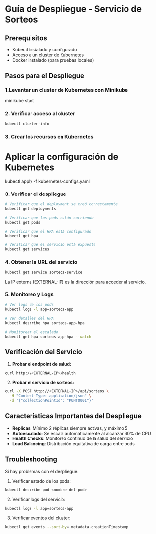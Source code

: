 # Guía de Despliegue - Servicio de Sorteos

## Prerequisitos
- Kubectl instalado y configurado
- Acceso a un cluster de Kubernetes
- Docker instalado (para pruebas locales)

## Pasos para el Despliegue

### 1.Levantar un cluster de Kubernetes con Minikube
minikube start


### 2. Verificar acceso al cluster
```bash
kubectl cluster-info
```

### 3. Crear los recursos en Kubernetes

# Aplicar la configuración de Kubernetes
kubectl apply -f kubernetes-configs.yaml


### 3. Verificar el despliegue
```bash
# Verificar que el deployment se creó correctamente
kubectl get deployments

# Verificar que los pods están corriendo
kubectl get pods

# Verificar que el HPA está configurado
kubectl get hpa

# Verificar que el servicio está expuesto
kubectl get services
```

### 4. Obtener la URL del servicio
```bash
kubectl get service sorteos-service
```
La IP externa (EXTERNAL-IP) es la dirección para acceder al servicio.

### 5. Monitoreo y Logs
```bash
# Ver logs de los pods
kubectl logs -l app=sorteos-app

# Ver detalles del HPA
kubectl describe hpa sorteos-app-hpa

# Monitorear el escalado
kubectl get hpa sorteos-app-hpa --watch
```

## Verificación del Servicio

1. **Probar el endpoint de salud:**
```bash
curl http://<EXTERNAL-IP>/health
```

2. **Probar el servicio de sorteos:**
```bash
curl -X POST http://<EXTERNAL-IP>/api/sorteos \
  -H "Content-Type: application/json" \
  -d '{"collectionPointId": "PUNTO001"}'
```

## Características Importantes del Despliegue

- **Replicas**: Mínimo 2 réplicas siempre activas, y máximo 5
- **Autoescalado**: Se escala automáticamente al alcanzar 60% de CPU
- **Health Checks**: Monitoreo continuo de la salud del servicio
- **Load Balancing**: Distribución equitativa de carga entre pods

## Troubleshooting

Si hay problemas con el despliegue:

1. Verificar estado de los pods:
```bash
kubectl describe pod <nombre-del-pod>
```

2. Verificar logs del servicio:
```bash
kubectl logs -l app=sorteos-app
```

3. Verificar eventos del cluster:
```bash
kubectl get events --sort-by=.metadata.creationTimestamp
```
